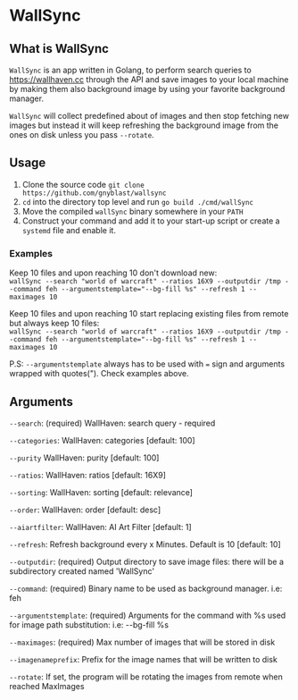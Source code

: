 # WallSync

## What is WallSync

`WallSync` is an app written in Golang, to perform search queries to <https://wallhaven.cc> through the API and save images to your local machine by making them also background image by using your favorite background manager.

`WallSync` will collect predefined about of images and then stop fetching new images but instead it will keep refreshing the background image from the ones on disk unless you pass `--rotate`.

## Usage

1. Clone the source code `git clone https://github.com/gnyblast/wallsync`
2. `cd` into the directory top level and run `go build ./cmd/wallSync`
3. Move the compiled `wallSync` binary somewhere in your `PATH`
4. Construct your command and add it to your start-up script or create a `systemd` file and enable it.

### Examples

Keep 10 files and upon reaching 10 don't download new:\
`wallSync --search "world of warcraft" --ratios 16X9 --outputdir /tmp --command feh --argumentstemplate="--bg-fill %s" --refresh 1 --maximages 10`

Keep 10 files and upon reaching 10 start replacing existing files from remote but always keep 10 files:\
`wallSync --search "world of warcraft" --ratios 16X9 --outputdir /tmp --command feh --argumentstemplate="--bg-fill %s" --refresh 1 --maximages 10`

P.S: `--argumentstemplate` always has to be used with `=` sign and arguments wrapped with quotes("). Check examples above.

## Arguments

`--search`: (required) WallHaven: search query - required

`--categories`: WallHaven: categories [default: 100]

`--purity` WallHaven: purity [default: 100]

`--ratios`: WallHaven: ratios [default: 16X9]

`--sorting`: WallHaven: sorting [default: relevance]

`--order`: WallHaven: order [default: desc]

`--aiartfilter`: WallHaven: AI Art Filter [default: 1]

`--refresh`: Refresh background every x Minutes. Default is 10 [default: 10]

`--outputdir`: (required) Output directory to save image files: there will be a subdirectory created named 'WallSync'

`--command`: (required) Binary name to be used as background manager. i.e: feh

`--argumentstemplate`: (required) Arguments for the command with %s used for image path substitution: i.e: --bg-fill %s

`--maximages`: (required) Max number of images that will be stored in disk

`--imagenameprefix`: Prefix for the image names that will be written to disk

`--rotate`: If set, the program will be rotating the images from remote when reached MaxImages
